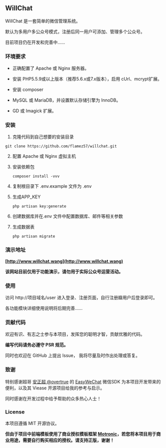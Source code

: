 ## WillChat

WillChat 是一套简单的微信管理系统。

默认为多用户多公众号模式，注册后同一用户可添加、管理多个公众号。

目前项目仍在开发和完善中……

### 环境要求

- 正确配置了 Apache 或 Nginx 服务器。

- 安装 PHP5.5.9或以上版本（推荐5.6.x或7.x版本），启用 cUrl、mcrypt扩展。

- 安装 composer

- MySQL 或 MariaDB，并设置默认存储引擎为 InnoDB。

- GD 或 Imagick 扩展。

### 安装

1. 克隆代码到自己想要的安装目录
```shell
git clone https://github.com/flamez57/willchat.git
```
2. 配置 Apache 或 Nginx 虚拟主机

3. 安装依赖包

    ```shell
    composer install -vvv
    ```

4. 复制根目录下 .env.example 文件为 .env

5. 生成APP_KEY

    ```shell
    php artisan key:generate
    ```

6. 创建数据库并在.env 文件中配置数据库、邮件等相关参数

7. 生成数据表

    ```shell
    php artisan migrate
    ```

### 演示地址

**[http://www.willchat.wang](http://www.willchat.wang)**

**该网站目前仅用于功能演示，请勿用于实际公众号运营活动。**

### 使用

访问 http://项目域名/user 进入登录、注册页面，自行注册瓣用户后登录即可。

各功能模块详细使用说明将后期完善……

### 贡献代码

欢迎有识、有志之士参与本项目，发挥您的聪明才智，贡献优雅的代码。

**编写代码请务必遵守  PSR 规范。**

同时也欢迎在 GitHub 上提出 Issue， 我将尽量及时作出处理或答复。

### 致谢

特别感谢超哥 [安正超 @overtrue](https://github.com/overtrue) 的 [EasyWeChat](https://github.com/overtrue/wechat) 微信SDK 为本项目开发带来的便利，以及其 Viease 开源项目给我的参考与启示。

同时感谢在开发过程中给予帮助的众多热心人士！

### License

本项目遵循 MIT 开源协议。

**但由于项目中前端模板使用了商业授权模板框架 [Motronic](http://themeforest.net/item/metronic-responsive-admin-dashboard-template/4021469?s_rank=1)，若您将本项目用于商业用途，需要自行购买相应的授权。请支持正版，谢谢！**
